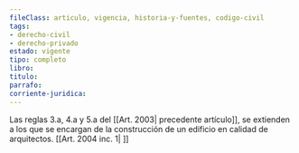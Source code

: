 ```yaml
---
fileClass: articulo, vigencia, historia-y-fuentes, codigo-civil
tags:
- derecho-civil
- derecho-privado
estado: vigente
tipo: completo
libro:
titulo:
parrafo:
corriente-juridica:
---
```

Las reglas 3.a, 4.a y 5.a del [[Art. 2003| precedente artículo]], se extienden a los que se encargan de la construcción de un edificio en calidad de arquitectos. [[Art. 2004 inc. 1| ]]
